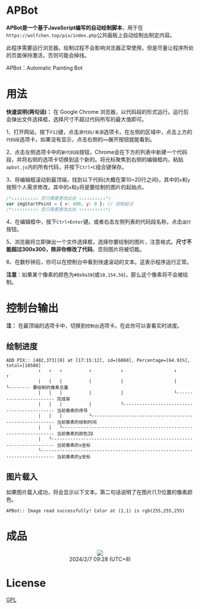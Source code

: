 # APBot

**APBot是一个基于JavaScript编写的自动绘制脚本**，用于在`https://wolfchen.top/pix/index.php`公共画板上自动绘制出制定内容。

此程序需要运行浏览器。绘制过程不会影响浏览器正常使用，但是尽量让程序所处的页面保持激活，否则可能会掉线。

APBot：Automatic Painting Bot

# 用法

**快速说明(两句话)：** 在 Google Chrome 浏览器，以代码段的形式运行。运行后会弹出文件选择框，选择尺寸不超过代码所写的最大值即可。

1、打开网站，按下`F12`键，点击`源代码/来源`选项卡。在左侧的区域中，点击上方的`代码段`选项卡，如果没有显示，点击右侧的`>>`展开按钮就能看到。

<!-- ![](https://github.com/yzl3014/APBot/assets/79385954/c21aaf55-baa2-4c36-8054-1269d36d8cc5) -->

2、点击左侧选项卡中的`新代码段`按钮，Chrome会在下方的列表中新建一个代码段，并将右侧的选项卡切换到这个新的。将光标聚焦到右侧的编辑框内，粘贴`apbot.js`内的所有代码，并按下`Ctrl+C`组合键保存。

<!-- > ![](https://github.com/yzl3014/APBot/assets/79385954/e8af93db-1471-4fd4-b3a0-2479a3e7e803) -->

<!-- > ![](https://github.com/yzl3014/APBot/assets/79385954/4d5bba06-5d98-410d-bb7c-e1ca6f18a346) -->


3、将编辑框滚动到最顶端，找到以下代码(大概在第10~20行之间)，其中的`x`和`y`按照个人需求修改。其中的`x`和`y`将是要绘制的图片的起始点。

```javascript
/*↓↓↓↓↓↓↓↓↓↓ 您只需要更改此处 ↓↓↓↓↓↓↓↓↓↓*/
var imgStartPoint = { x: 400, y: 0 }; // 绘制起点
/*↑↑↑↑↑↑↑↑↑↑ 您只需要更改此处 ↑↑↑↑↑↑↑↑↑↑*/
```

4、在编辑框中，按下`Ctrl+Enter`键。或者右击左侧列表的代码段名称，点击`运行`按钮。

5、浏览器将立即弹出一个文件选择框，选择你要绘制的图片，注意格式。**尺寸不能超过300x300，除非你修改了代码**，否则图片将被切裁。

6、在数秒钟后，你可以在控制台中看到快速滚动的文本。这表示程序运行正常。

**注意**：如果某个像素的颜色为`#0a9a38`(或`10,154,56`)，那么这个像素将不会被绘制。

# 控制台输出

**注：** 在最顶端的选项卡中，切换到`控制台`选项卡。在此你可以查看实时进度。

## 绘制进度

<!-- > ![](https://github.com/yzl3014/APBot/assets/79385954/35264337-0c62-4abe-b4ff-ab9ce6092cee) -->

```text
ADD PIX:: [402,373][0] at [17:15:12], id=[6868], Percentage=[64.91%], total=[10580]
            ↑   ↑   ↑          ↑           ↑                   ↑               ↑
            |   |   |          |           |                   |               └-------- 要绘制的像素总量
            |   |   |          |           |                   └------------------------ 完成率
            |   |   |          |           └-------------------------------------------- 当前像素的序号
            |   |   |          └-------------------------------------------------------- 当前像素的绘制时间
            |   |   └------------------------------------------------------------------- 当前像素的颜色ID
            |   └----------------------------------------------------------------------- 当前像素的x坐标
            └--------------------------------------------------------------------------- 当前像素的y坐标

```

## 图片载入

如果图片载入成功，将会显示以下文本。第二句话说明了在图片(1,1)位置的像素颜色。
```text
APBot:: Image read successfully! Color at (1,1) is rgb(255,255,255)
```

# 成品

<p align="center"><img src="https://s2.loli.net/2024/02/07/YC2rjka3eLicBlt.png"><br>2024/2/7 09:28 (UTC+8)</p>

# License

[GPL](https://github.com/yzl3014/APBot/blob/main/LICENSE)
